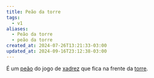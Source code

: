 ```yaml
---
title: Peão da torre
tags:
  - v1
aliases:
  - Peão da torre
  - peão da torre
created_at: 2024-07-26T13:21:33-03:00
updated_at: 2024-09-16T23:12:38-03:00
---
```


É um [peão](../../../../atomos/2024/07/26/Xadrez_Peao.md) do jogo de [xadrez](../../../../sementes/2024/07/06/Xadrez.md) que fica na frente da [torre](../../../../atomos/2024/07/26/Xadrez_Torre.md).